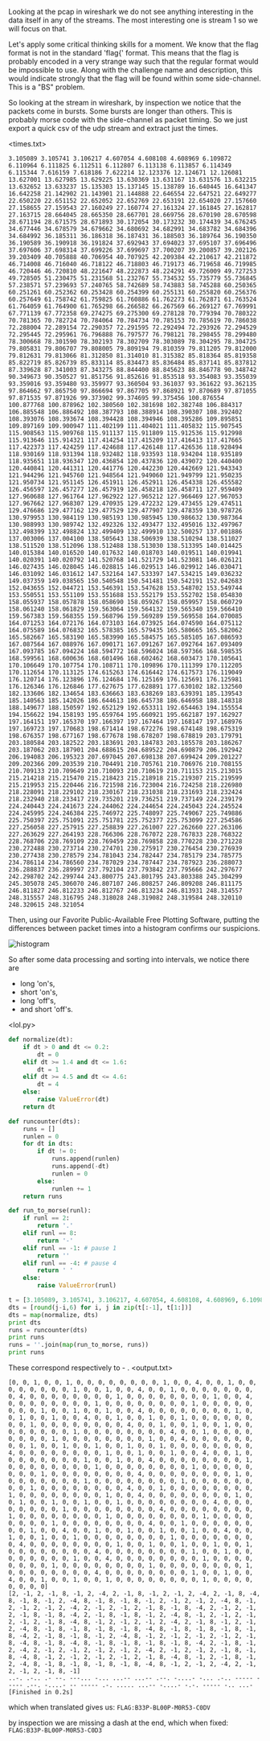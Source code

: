 Looking at the pcap in wireshark we do not see anything interesting in the data itself in any of the streams.
The most interesting one is stream 1 so we will focus on that.

Let's apply some critical thinking skills for a moment.
We know that the flag format is not in the standard 'flag{' format.
This means that the flag is probably encoded in a very strange way
such that the regular format would be impossible to use. Along with the
challenge name and description, this would indicate strongly that
the flag will be found within some side-channel. This is a "BS" problem.

So looking at the stream in wireshark, by inspection we notice that the packets come in bursts.
Some bursts are longer than others. This is probably morse code with the side-channel as packet timing.
So we just export a quick csv of the udp stream and extract just the times.

<times.txt>

`
3.105089
3.105741
3.106217
4.607054
4.608108
4.608969
6.109872
6.110964
6.111825
6.112511
6.112807
6.113138
6.113857
6.114349
6.115344
7.616159
7.618186
7.622214
12.123376
12.124671
12.126081
13.627001
13.627985
13.629225
13.630369
13.631167
13.631576
13.632215
13.632652
13.633237
15.135303
15.137145
15.138789
16.640445
16.641347
16.642258
21.142902
21.143901
21.144888
22.646554
22.647521
22.649277
22.650220
22.651152
22.652052
22.652769
22.653191
22.654020
27.157660
27.158655
27.159543
27.160249
27.160774
27.161324
27.161845
27.162817
27.163715
28.664045
28.665350
28.667701
28.669756
28.670190
28.670598
28.671194
28.671575
28.671893
30.172054
30.173232
30.174439
34.676245
34.677446
34.678579
34.679662
34.680692
34.682991
34.683782
34.684396
34.684992
36.185311
36.186318
36.187431
36.188503
36.189764
36.190350
36.190589
36.190918
36.191824
37.692943
37.694023
37.695107
37.696496
37.697606
37.698314
37.699226
37.699697
37.700207
39.200857
39.202126
39.203409
40.705888
40.706954
40.707925
42.209384
42.210617
42.211872
46.714008
46.716040
46.718122
46.718803
46.719173
46.719658
46.719985
46.720446
46.720810
48.221647
48.222873
48.224291
49.726009
49.727253
49.728505
51.230475
51.231568
51.232767
55.734532
55.735779
55.736845
57.238571
57.239693
57.240765
58.742689
58.743883
58.745288
60.250365
60.251261
60.252362
60.253428
60.254399
60.255131
60.255820
60.256376
60.257649
61.758742
61.759825
61.760886
61.762273
61.762871
61.763524
61.764059
61.764900
61.765298
66.266582
66.267569
66.269127
67.769991
67.771139
67.772358
69.274275
69.275300
69.278128
70.779394
70.780322
70.781365
70.782724
70.784064
70.784734
70.785153
70.785619
70.786038
72.288004
72.289154
72.290357
72.291595
72.292494
72.293926
72.294529
72.295445
72.295961
76.796888
76.797577
76.798121
78.298455
78.299480
78.300668
78.301590
78.302193
78.302709
78.303089
78.304295
78.304725
79.805831
79.806707
79.808005
79.809194
79.810359
79.811205
79.812000
79.812631
79.813066
81.312850
81.314010
81.315382
85.818364
85.819358
85.822719
85.826739
85.833114
85.834473
85.836484
85.837141
85.837812
87.339628
87.341003
87.343275
88.844400
88.845623
88.846778
90.348742
90.349673
90.350527
91.851756
91.852616
91.853518
93.354083
93.355039
93.359016
93.359480
93.359977
93.360504
93.361037
93.361622
93.362135
97.864662
97.865750
97.866694
97.867705
97.868921
97.870689
97.871055
97.871535
97.871926
99.373902
99.374695
99.375456
100.876554
100.877768
100.878962
102.380560
102.381698
102.382748
106.884317
106.885548
106.886492
108.387793
108.388914
108.390307
108.392402
108.393076
108.393674
108.394428
108.394946
108.395286
109.895851
109.897169
109.900947
111.402199
111.404021
111.405832
115.907545
115.908563
115.909768
115.911137
115.911809
115.912536
115.912998
115.913646
115.914321
117.414254
117.415209
117.416413
117.417665
117.422373
117.424259
117.424688
117.426148
117.426536
118.928494
118.930169
118.931394
118.932482
118.933593
118.934204
118.935189
118.935651
118.936347
120.436854
120.437836
120.439072
120.440400
120.440841
120.441311
120.441776
120.442230
120.442669
121.943343
121.944296
121.945760
121.948564
121.949060
121.949799
121.950235
121.950734
121.951145
126.451911
126.452911
126.454338
126.455582
126.456597
126.457277
126.457919
126.458218
126.458711
127.959409
127.960688
127.961764
127.962922
127.965212
127.966469
127.967053
127.967662
127.968307
129.470935
129.472232
129.473455
129.474511
129.476686
129.477162
129.477529
129.477907
129.478359
130.978726
130.979953
130.984119
130.985193
130.985945
130.986632
130.987364
130.988993
130.989742
132.492326
132.493477
132.495016
132.497967
132.498399
132.498824
132.499409
132.499910
132.500257
137.001886
137.003006
137.004100
138.505643
138.506939
138.510294
138.511027
138.511520
138.512096
138.512488
138.513030
138.513395
140.014425
140.015384
140.016520
140.017632
140.018703
140.019511
140.019941
140.020391
140.020792
141.520768
141.521729
141.523081
146.026121
146.027435
146.028045
146.028815
146.029513
146.029912
146.030471
146.031092
146.031612
147.532164
147.533397
147.534215
149.036232
149.037359
149.038565
150.540548
150.541481
150.542191
152.042683
152.043655
152.044721
153.546391
153.547628
153.548702
153.549744
153.550551
153.551109
153.551688
153.552179
153.552702
158.054830
158.055937
158.057878
158.058690
158.059267
158.059957
158.060729
158.061240
158.061829
159.563064
159.564132
159.565340
159.566410
159.567383
159.568355
159.568796
159.569289
159.569558
164.070085
164.071253
164.072176
164.073103
164.073925
164.074590
164.075112
164.075589
164.076832
165.578385
165.579435
165.580665
165.582062
165.582667
165.583190
165.583990
165.584575
165.585105
167.086593
167.087564
167.088976
167.090171
167.091267
167.092764
167.093409
167.093785
167.094224
168.594772
168.596024
168.597366
168.598535
168.599561
168.600636
168.601496
168.602462
168.603473
170.105641
170.106649
170.107754
170.108711
170.109896
170.111399
170.112205
170.112654
170.113125
174.615263
174.616442
174.617573
176.119049
176.120714
176.123896
176.124684
176.125169
176.125691
176.125981
176.126346
176.126846
177.627675
177.628891
177.630102
182.132560
182.133606
182.134654
183.636663
183.638269
183.639391
185.139543
185.140563
185.142026
186.644613
186.645738
186.646958
188.148318
188.149677
188.150597
192.652129
192.653311
192.654463
194.155554
194.156622
194.158193
195.659764
195.660921
195.662187
197.162927
197.164151
197.165370
197.166397
197.167464
197.168147
197.168976
197.169723
197.170683
198.671414
198.672276
198.674148
198.675319
198.676357
198.677167
198.677678
198.678207
198.678819
203.179791
203.180584
203.182522
203.183691
203.184783
203.185578
203.186267
203.187062
203.187901
204.688615
204.689522
204.690879
206.192942
206.194083
206.195323
207.697045
207.698138
207.699424
209.201227
209.202366
209.203539
210.704491
210.705761
210.706976
210.708155
210.709133
210.709649
210.710093
210.710619
210.711153
215.213015
215.214218
215.215470
215.218423
215.218918
215.219307
215.219599
215.219953
215.220446
216.721598
216.723004
216.724258
218.226980
218.228091
218.229102
218.230167
218.231038
218.231693
218.232424
218.232940
218.233417
219.735201
219.736251
219.737149
224.239179
224.240443
224.241673
224.244062
224.244654
224.245043
224.245524
224.245995
224.246384
225.746972
225.748097
225.749067
225.749886
225.750397
225.751091
225.751781
225.752377
225.753099
227.254586
227.256058
227.257915
227.258839
227.261007
227.262660
227.263106
227.263629
227.264193
228.766306
228.767072
228.767833
228.768322
228.768706
228.769109
228.769459
228.769858
228.770228
230.271228
230.272488
230.273714
230.274701
230.275917
230.276454
230.276939
230.277438
230.278579
234.781043
234.782447
234.785179
234.785775
234.786114
234.786560
234.787029
234.787447
234.787923
236.288073
236.288837
236.289997
237.792104
237.793842
237.795666
242.297677
242.298702
242.299744
243.800775
243.801795
243.803388
245.304299
245.305078
245.306070
246.807107
246.808257
246.809208
246.811175
246.811827
246.812233
246.812767
246.813234
246.813931
248.314557
248.315557
248.316795
248.318028
248.319082
248.319584
248.320110
248.320615
248.321054
`

Then, using our Favorite Public-Available Free Plotting Software,
putting the differences between packet times into a histogram confirms our suspicions.

![histogram](histogram.png)

So after some data processing and sorting into intervals, we notice there are 
 - long 'on's, 
 - short 'on's, 
 - long 'off's, 
 - and short 'off's.

<lol.py>
```python
def normalize(dt):
    if dt > 0 and dt <= 0.2:
        dt = 0
    elif dt >= 1.4 and dt <= 1.6:
        dt = 1
    elif dt >= 4.5 and dt <= 4.6:
        dt = 4
    else:
        raise ValueError(dt)
    return dt

def runcounter(dts):
    runs = []
    runlen = 0
    for dt in dts:
        if dt != 0:
            runs.append(runlen)
            runs.append(-dt)
            runlen = 0
        else:
            runlen += 1
    return runs

def run_to_morse(runl):
    if runl == 2:
        return '.'
    elif runl == 8:
        return '-'
    elif runl == -1: # pause 1
        return ''
    elif runl == -4: # pause 4
        return ' '
    else:
        raise ValueError(runl)

t = [3.105089, 3.105741, 3.106217, 4.607054, 4.608108, 4.608969, 6.109872, 6.110964, 6.111825, 6.112511, 6.112807, 6.113138, 6.113857, 6.114349, 6.115344, 7.616159, 7.618186, 7.622214, 12.123376, 12.124671, 12.126081, 13.627001, 13.627985, 13.629225, 13.630369, 13.631167, 13.631576, 13.632215, 13.632652, 13.633237, 15.135303, 15.137145, 15.138789, 16.640445, 16.641347, 16.642258, 21.142902, 21.143901, 21.144888, 22.646554, 22.647521, 22.649277, 22.650220, 22.651152, 22.652052, 22.652769, 22.653191, 22.654020, 27.157660, 27.158655, 27.159543, 27.160249, 27.160774, 27.161324, 27.161845, 27.162817, 27.163715, 28.664045, 28.665350, 28.667701, 28.669756, 28.670190, 28.670598, 28.671194, 28.671575, 28.671893, 30.172054, 30.173232, 30.174439, 34.676245, 34.677446, 34.678579, 34.679662, 34.680692, 34.682991, 34.683782, 34.684396, 34.684992, 36.185311, 36.186318, 36.187431, 36.188503, 36.189764, 36.190350, 36.190589, 36.190918, 36.191824, 37.692943, 37.694023, 37.695107, 37.696496, 37.697606, 37.698314, 37.699226, 37.699697, 37.700207, 39.200857, 39.202126, 39.203409, 40.705888, 40.706954, 40.707925, 42.209384, 42.210617, 42.211872, 46.714008, 46.716040, 46.718122, 46.718803, 46.719173, 46.719658, 46.719985, 46.720446, 46.720810, 48.221647, 48.222873, 48.224291, 49.726009, 49.727253, 49.728505, 51.230475, 51.231568, 51.232767, 55.734532, 55.735779, 55.736845, 57.238571, 57.239693, 57.240765, 58.742689, 58.743883, 58.745288, 60.250365, 60.251261, 60.252362, 60.253428, 60.254399, 60.255131, 60.255820, 60.256376, 60.257649, 61.758742, 61.759825, 61.760886, 61.762273, 61.762871, 61.763524, 61.764059, 61.764900, 61.765298, 66.266582, 66.267569, 66.269127, 67.769991, 67.771139, 67.772358, 69.274275, 69.275300, 69.278128, 70.779394, 70.780322, 70.781365, 70.782724, 70.784064, 70.784734, 70.785153, 70.785619, 70.786038, 72.288004, 72.289154, 72.290357, 72.291595, 72.292494, 72.293926, 72.294529, 72.295445, 72.295961, 76.796888, 76.797577, 76.798121, 78.298455, 78.299480, 78.300668, 78.301590, 78.302193, 78.302709, 78.303089, 78.304295, 78.304725, 79.805831, 79.806707, 79.808005, 79.809194, 79.810359, 79.811205, 79.812000, 79.812631, 79.813066, 81.312850, 81.314010, 81.315382, 85.818364, 85.819358, 85.822719, 85.826739, 85.833114, 85.834473, 85.836484, 85.837141, 85.837812, 87.339628, 87.341003, 87.343275, 88.844400, 88.845623, 88.846778, 90.348742, 90.349673, 90.350527, 91.851756, 91.852616, 91.853518, 93.354083, 93.355039, 93.359016, 93.359480, 93.359977, 93.360504, 93.361037, 93.361622, 93.362135, 97.864662, 97.865750, 97.866694, 97.867705, 97.868921, 97.870689, 97.871055, 97.871535, 97.871926, 99.373902, 99.374695, 99.375456, 100.876554, 100.877768, 100.878962, 102.380560, 102.381698, 102.382748, 106.884317, 106.885548, 106.886492, 108.387793, 108.388914, 108.390307, 108.392402, 108.393076, 108.393674, 108.394428, 108.394946, 108.395286, 109.895851, 109.897169, 109.900947, 111.402199, 111.404021, 111.405832, 115.907545, 115.908563, 115.909768, 115.911137, 115.911809, 115.912536, 115.912998, 115.913646, 115.914321, 117.414254, 117.415209, 117.416413, 117.417665, 117.422373, 117.424259, 117.424688, 117.426148, 117.426536, 118.928494, 118.930169, 118.931394, 118.932482, 118.933593, 118.934204, 118.935189, 118.935651, 118.936347, 120.436854, 120.437836, 120.439072, 120.440400, 120.440841, 120.441311, 120.441776, 120.442230, 120.442669, 121.943343, 121.944296, 121.945760, 121.948564, 121.949060, 121.949799, 121.950235, 121.950734, 121.951145, 126.451911, 126.452911, 126.454338, 126.455582, 126.456597, 126.457277, 126.457919, 126.458218, 126.458711, 127.959409, 127.960688, 127.961764, 127.962922, 127.965212, 127.966469, 127.967053, 127.967662, 127.968307, 129.470935, 129.472232, 129.473455, 129.474511, 129.476686, 129.477162, 129.477529, 129.477907, 129.478359, 130.978726, 130.979953, 130.984119, 130.985193, 130.985945, 130.986632, 130.987364, 130.988993, 130.989742, 132.492326, 132.493477, 132.495016, 132.497967, 132.498399, 132.498824, 132.499409, 132.499910, 132.500257, 137.001886, 137.003006, 137.004100, 138.505643, 138.506939, 138.510294, 138.511027, 138.511520, 138.512096, 138.512488, 138.513030, 138.513395, 140.014425, 140.015384, 140.016520, 140.017632, 140.018703, 140.019511, 140.019941, 140.020391, 140.020792, 141.520768, 141.521729, 141.523081, 146.026121, 146.027435, 146.028045, 146.028815, 146.029513, 146.029912, 146.030471, 146.031092, 146.031612, 147.532164, 147.533397, 147.534215, 149.036232, 149.037359, 149.038565, 150.540548, 150.541481, 150.542191, 152.042683, 152.043655, 152.044721, 153.546391, 153.547628, 153.548702, 153.549744, 153.550551, 153.551109, 153.551688, 153.552179, 153.552702, 158.054830, 158.055937, 158.057878, 158.058690, 158.059267, 158.059957, 158.060729, 158.061240, 158.061829, 159.563064, 159.564132, 159.565340, 159.566410, 159.567383, 159.568355, 159.568796, 159.569289, 159.569558, 164.070085, 164.071253, 164.072176, 164.073103, 164.073925, 164.074590, 164.075112, 164.075589, 164.076832, 165.578385, 165.579435, 165.580665, 165.582062, 165.582667, 165.583190, 165.583990, 165.584575, 165.585105, 167.086593, 167.087564, 167.088976, 167.090171, 167.091267, 167.092764, 167.093409, 167.093785, 167.094224, 168.594772, 168.596024, 168.597366, 168.598535, 168.599561, 168.600636, 168.601496, 168.602462, 168.603473, 170.105641, 170.106649, 170.107754, 170.108711, 170.109896, 170.111399, 170.112205, 170.112654, 170.113125, 174.615263, 174.616442, 174.617573, 176.119049, 176.120714, 176.123896, 176.124684, 176.125169, 176.125691, 176.125981, 176.126346, 176.126846, 177.627675, 177.628891, 177.630102, 182.132560, 182.133606, 182.134654, 183.636663, 183.638269, 183.639391, 185.139543, 185.140563, 185.142026, 186.644613, 186.645738, 186.646958, 188.148318, 188.149677, 188.150597, 192.652129, 192.653311, 192.654463, 194.155554, 194.156622, 194.158193, 195.659764, 195.660921, 195.662187, 197.162927, 197.164151, 197.165370, 197.166397, 197.167464, 197.168147, 197.168976, 197.169723, 197.170683, 198.671414, 198.672276, 198.674148, 198.675319, 198.676357, 198.677167, 198.677678, 198.678207, 198.678819, 203.179791, 203.180584, 203.182522, 203.183691, 203.184783, 203.185578, 203.186267, 203.187062, 203.187901, 204.688615, 204.689522, 204.690879, 206.192942, 206.194083, 206.195323, 207.697045, 207.698138, 207.699424, 209.201227, 209.202366, 209.203539, 210.704491, 210.705761, 210.706976, 210.708155, 210.709133, 210.709649, 210.710093, 210.710619, 210.711153, 215.213015, 215.214218, 215.215470, 215.218423, 215.218918, 215.219307, 215.219599, 215.219953, 215.220446, 216.721598, 216.723004, 216.724258, 218.226980, 218.228091, 218.229102, 218.230167, 218.231038, 218.231693, 218.232424, 218.232940, 218.233417, 219.735201, 219.736251, 219.737149, 224.239179, 224.240443, 224.241673, 224.244062, 224.244654, 224.245043, 224.245524, 224.245995, 224.246384, 225.746972, 225.748097, 225.749067, 225.749886, 225.750397, 225.751091, 225.751781, 225.752377, 225.753099, 227.254586, 227.256058, 227.257915, 227.258839, 227.261007, 227.262660, 227.263106, 227.263629, 227.264193, 228.766306, 228.767072, 228.767833, 228.768322, 228.768706, 228.769109, 228.769459, 228.769858, 228.770228, 230.271228, 230.272488, 230.273714, 230.274701, 230.275917, 230.276454, 230.276939, 230.277438, 230.278579, 234.781043, 234.782447, 234.785179, 234.785775, 234.786114, 234.786560, 234.787029, 234.787447, 234.787923, 236.288073, 236.288837, 236.289997, 237.792104, 237.793842, 237.795666, 242.297677, 242.298702, 242.299744, 243.800775, 243.801795, 243.803388, 245.304299, 245.305078, 245.306070, 246.807107, 246.808257, 246.809208, 246.811175, 246.811827, 246.812233, 246.812767, 246.813234, 246.813931, 248.314557, 248.315557, 248.316795, 248.318028, 248.319082, 248.319584, 248.320110, 248.320615, 248.321054]
dts = [round(j-i,6) for i, j in zip(t[:-1], t[1:])]
dts = map(normalize, dts)
print dts
runs = runcounter(dts)
print runs
runs = ''.join(map(run_to_morse, runs))
print runs
```

These correspond respectively to - . <next symbol> <next word>
<output.txt>
```
[0, 0, 1, 0, 0, 1, 0, 0, 0, 0, 0, 0, 0, 0, 1, 0, 0, 4, 0, 0, 1, 0, 0, 0, 0, 0, 0, 0, 0, 1, 0, 0, 1, 0, 0, 4, 0, 0, 1, 0, 0, 0, 0, 0, 0, 0, 0, 4, 0, 0, 0, 0, 0, 0, 0, 0, 1, 0, 0, 0, 0, 0, 0, 0, 0, 1, 0, 0, 4, 0, 0, 0, 0, 0, 0, 0, 0, 1, 0, 0, 0, 0, 0, 0, 0, 0, 1, 0, 0, 0, 0, 0, 0, 0, 0, 1, 0, 0, 1, 0, 0, 1, 0, 0, 4, 0, 0, 0, 0, 0, 0, 0, 0, 1, 0, 0, 1, 0, 0, 1, 0, 0, 4, 0, 0, 1, 0, 0, 1, 0, 0, 1, 0, 0, 0, 0, 0, 0, 0, 0, 1, 0, 0, 0, 0, 0, 0, 0, 0, 4, 0, 0, 1, 0, 0, 1, 0, 0, 1, 0, 0, 0, 0, 0, 0, 0, 0, 1, 0, 0, 0, 0, 0, 0, 0, 0, 4, 0, 0, 1, 0, 0, 0, 0, 0, 0, 0, 0, 1, 0, 0, 0, 0, 0, 0, 0, 0, 1, 0, 0, 4, 0, 0, 0, 0, 0, 0, 0, 0, 1, 0, 0, 1, 0, 0, 1, 0, 0, 1, 0, 0, 1, 0, 0, 0, 0, 0, 0, 0, 0, 4, 0, 0, 0, 0, 0, 0, 0, 0, 1, 0, 0, 1, 0, 0, 1, 0, 0, 4, 0, 0, 1, 0, 0, 0, 0, 0, 0, 0, 0, 1, 0, 0, 1, 0, 0, 4, 0, 0, 0, 0, 0, 0, 0, 0, 1, 0, 0, 0, 0, 0, 0, 0, 0, 1, 0, 0, 0, 0, 0, 0, 0, 0, 1, 0, 0, 0, 0, 0, 0, 0, 0, 1, 0, 0, 0, 0, 0, 0, 0, 0, 4, 0, 0, 0, 0, 0, 0, 0, 0, 1, 0, 0, 0, 0, 0, 0, 0, 0, 1, 0, 0, 0, 0, 0, 0, 0, 0, 1, 0, 0, 0, 0, 0, 0, 0, 0, 1, 0, 0, 0, 0, 0, 0, 0, 0, 4, 0, 0, 1, 0, 0, 0, 0, 0, 0, 0, 0, 1, 0, 0, 0, 0, 0, 0, 0, 0, 1, 0, 0, 4, 0, 0, 0, 0, 0, 0, 0, 0, 1, 0, 0, 1, 0, 0, 1, 0, 0, 1, 0, 0, 1, 0, 0, 0, 0, 0, 0, 0, 0, 4, 0, 0, 0, 0, 0, 0, 0, 0, 1, 0, 0, 0, 0, 0, 0, 0, 0, 4, 0, 0, 0, 0, 0, 0, 0, 0, 1, 0, 0, 0, 0, 0, 0, 0, 0, 1, 0, 0, 0, 0, 0, 0, 0, 0, 1, 0, 0, 0, 0, 0, 0, 0, 0, 1, 0, 0, 0, 0, 0, 0, 0, 0, 4, 0, 0, 1, 0, 0, 0, 0, 0, 0, 0, 0, 1, 0, 0, 4, 0, 0, 1, 0, 0, 1, 0, 0, 1, 0, 0, 1, 0, 0, 4, 0, 0, 1, 0, 0, 1, 0, 0, 1, 0, 0, 0, 0, 0, 0, 0, 0, 1, 0, 0, 0, 0, 0, 0, 0, 0, 4, 0, 0, 0, 0, 0, 0, 0, 0, 1, 0, 0, 1, 0, 0, 1, 0, 0, 1, 0, 0, 1, 0, 0, 0, 0, 0, 0, 0, 0, 4, 0, 0, 0, 0, 0, 0, 0, 0, 1, 0, 0, 1, 0, 0, 0, 0, 0, 0, 0, 0, 1, 0, 0, 4, 0, 0, 0, 0, 0, 0, 0, 0, 1, 0, 0, 0, 0, 0, 0, 0, 0, 1, 0, 0, 0, 0, 0, 0, 0, 0, 1, 0, 0, 0, 0, 0, 0, 0, 0, 1, 0, 0, 0, 0, 0, 0, 0, 0, 4, 0, 0, 0, 0, 0, 0, 0, 0, 1, 0, 0, 1, 0, 0, 4, 0, 0, 1, 0, 0, 1, 0, 0, 1, 0, 0, 0, 0, 0, 0, 0, 0, 1, 0, 0, 0, 0, 0, 0, 0, 0]
[2, -1, 2, -1, 8, -1, 2, -4, 2, -1, 8, -1, 2, -1, 2, -4, 2, -1, 8, -4, 8, -1, 8, -1, 2, -4, 8, -1, 8, -1, 8, -1, 2, -1, 2, -1, 2, -4, 8, -1, 2, -1, 2, -1, 2, -4, 2, -1, 2, -1, 2, -1, 8, -1, 8, -4, 2, -1, 2, -1, 2, -1, 8, -1, 8, -4, 2, -1, 8, -1, 8, -1, 2, -4, 8, -1, 2, -1, 2, -1, 2, -1, 2, -1, 8, -4, 8, -1, 2, -1, 2, -1, 2, -4, 2, -1, 8, -1, 2, -1, 2, -4, 8, -1, 8, -1, 8, -1, 8, -1, 8, -4, 8, -1, 8, -1, 8, -1, 8, -1, 8, -4, 2, -1, 8, -1, 8, -1, 2, -4, 8, -1, 2, -1, 2, -1, 2, -1, 2, -1, 8, -4, 8, -1, 8, -4, 8, -1, 8, -1, 8, -1, 8, -1, 8, -4, 2, -1, 8, -1, 2, -4, 2, -1, 2, -1, 2, -1, 2, -1, 2, -4, 2, -1, 2, -1, 2, -1, 8, -1, 8, -4, 8, -1, 2, -1, 2, -1, 2, -1, 2, -1, 8, -4, 8, -1, 2, -1, 8, -1, 2, -4, 8, -1, 8, -1, 8, -1, 8, -1, 8, -4, 8, -1, 2, -1, 2, -4, 2, -1, 2, -1, 2, -1, 8, -1]
..-. .-.. .- --. ---... -... ...-- ...-- .--. -....- -... .-.. ----- ----- .--. -....- -- ----- .-. ..... ...-- -....- -.-. ----- -.. ...-
[Finished in 0.2s]
```

which when translated gives us:
`FLAG:B33P-BL00P-M0R53-C0DV`

by inspection we are missing a dash at the end, which when fixed:
`FLAG:B33P-BL00P-M0R53-C0D3`
